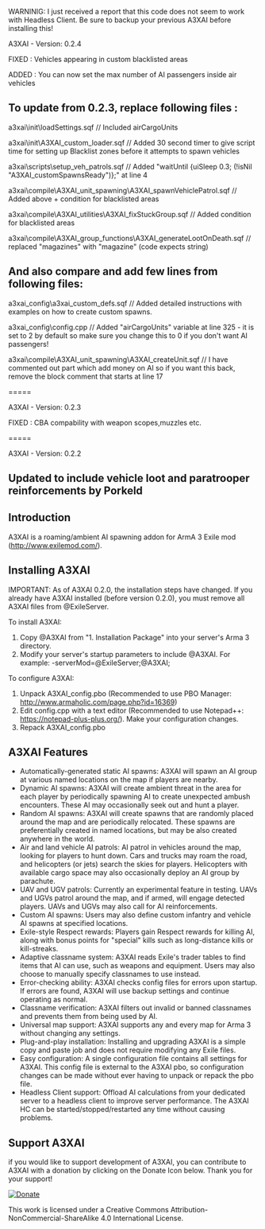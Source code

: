 WARNINIG: I just received a report that this code does not seem to work with Headless Client. Be sure to backup your previous A3XAI before installing this!

A3XAI - Version: 0.2.4

FIXED :  Vehicles appearing in custom blacklisted areas

ADDED : You can now set the max number of AI passengers inside air vehicles

To update from 0.2.3, replace following files : 
---

a3xai\init\loadSettings.sqf                 //  Included airCargoUnits

a3xai\init\A3XAI_custom_loader.sqf          //  Added 30 second timer to give script time for setting up Blacklist zones before it attempts to spawn vehicles

a3xai\scripts\setup_veh_patrols.sqf         //  Added "waitUntil {uiSleep 0.3; (!isNil "A3XAI_customSpawnsReady")};" at line 4

a3xai\compile\A3XAI_unit_spawning\A3XAI_spawnVehiclePatrol.sqf          //  Added above + condition for blacklisted areas

a3xai\compile\A3XAI_utilities\A3XAI_fixStuckGroup.sqf                   //  Added condition for blacklisted areas

a3xai\compile\A3XAI_group_functions\A3XAI_generateLootOnDeath.sqf       //  replaced "magazines" with "magazine" (code expects string)


And also compare and add few lines from following files:
---

a3xai_config\a3xai_custom_defs.sqf          //  Added detailed instructions with examples on how to create custom spawns.

a3xai_config\config.cpp                     //  Added "airCargoUnits" variable at line 325 - it is set to 2 by default so make sure you change this to 0 if you don't want AI passengers!

a3xai\compile\A3XAI_unit_spawning\A3XAI_createUnit.sqf  //  I have commented out part which add money on AI so if you want this back, remove the block comment that starts at line 17

=====

A3XAI - Version: 0.2.3

FIXED :  CBA compability with weapon scopes,muzzles etc.

=====

A3XAI - Version: 0.2.2

Updated to include vehicle loot and paratrooper reinforcements by Porkeld
---

Introduction
---
A3XAI is a roaming/ambient AI spawning addon for ArmA 3 Exile mod (http://www.exilemod.com/).

Installing A3XAI
---
IMPORTANT: As of A3XAI 0.2.0, the installation steps have changed. If you already have A3XAI installed (before version 0.2.0), you must remove all A3XAI files from @ExileServer.

To install A3XAI:

1. Copy @A3XAI from "1. Installation Package" into your server's Arma 3 directory.
2. Modify your server's startup parameters to include @A3XAI. For example: -serverMod=@ExileServer;@A3XAI;

To configure A3XAI:

1. Unpack A3XAI_config.pbo (Recommended to use PBO Manager: http://www.armaholic.com/page.php?id=16369)
2. Edit config.cpp with a text editor (Recommended to use Notepad++: https://notepad-plus-plus.org/). Make your configuration changes.
3. Repack A3XAI_config.pbo

A3XAI Features
---

* Automatically-generated static AI spawns: A3XAI will spawn an AI group at various named locations on the map if players are nearby.
* Dynamic AI spawns: A3XAI will create ambient threat in the area for each player by periodically spawning AI to create unexpected ambush encounters. These AI may occasionally seek out and hunt a player.
* Random AI spawns: A3XAI will create spawns that are randomly placed around the map and are periodically relocated. These spawns are preferentially created in named locations, but may be also created anywhere in the world.
* Air and land vehicle AI patrols: AI patrol in vehicles around the map, looking for players to hunt down. Cars and trucks may roam the road, and helicopters (or jets) search the skies for players. Helicopters with available cargo space may also occasionally deploy an AI group by parachute.
* UAV and UGV patrols: Currently an experimental feature in testing. UAVs and UGVs patrol around the map, and if armed, will engage detected players. UAVs and UGVs may also call for AI reinforcements.
* Custom AI spawns: Users may also define custom infantry and vehicle AI spawns at specified locations.
* Exile-style Respect rewards: Players gain Respect rewards for killing AI, along with bonus points for "special" kills such as long-distance kills or kill-streaks.
* Adaptive classname system: A3XAI reads Exile's trader tables to find items that AI can use, such as weapons and equipment. Users may also choose to manually specify classnames to use instead.
* Error-checking ability: A3XAI checks config files for errors upon startup. If errors are found, A3XAI will use backup settings and continue operating as normal.
* Classname verification: A3XAI filters out invalid or banned classnames and prevents them from being used by AI.
* Universal map support: A3XAI supports any and every map for Arma 3 without changing any settings.
* Plug-and-play installation: Installing and upgrading A3XAI is a simple copy and paste job and does not require modifying any Exile files.
* Easy configuration: A single configuration file contains all settings for A3XAI. This config file is external to the A3XAI pbo, so configuration changes can be made without ever having to unpack or repack the pbo file.
* Headless Client support: Offload AI calculations from your dedicated server to a headless client to improve server performance. The A3XAI HC can be started/stopped/restarted any time without causing problems.

Support A3XAI
---
if you would like to support development of A3XAI, you can contribute to A3XAI with a donation by clicking on the Donate Icon below. Thank you for your support!

[![Donate](https://www.paypalobjects.com/en_US/i/btn/btn_donate_LG.gif)](https://www.paypal.com/cgi-bin/webscr?cmd=_s-xclick&hosted_button_id=9PESMPV4SQFDJ)


This work is licensed under a Creative Commons Attribution-NonCommercial-ShareAlike 4.0 International License.
